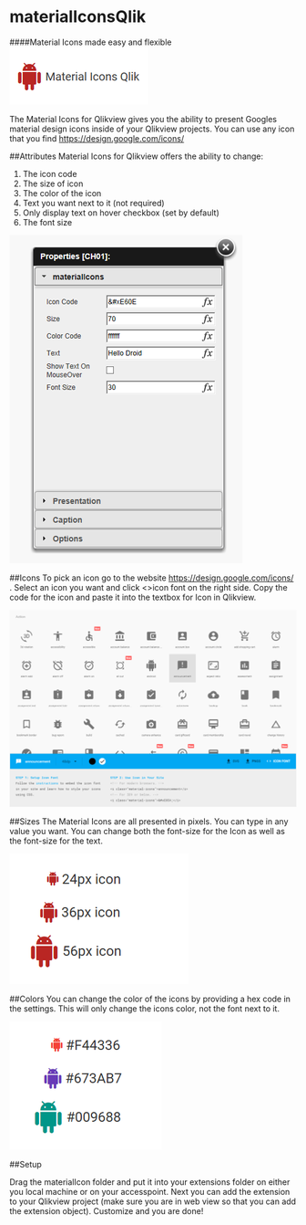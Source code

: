
# materialIconsQlik
####Material Icons made easy and flexible
![Main](/images/Main.PNG)

The Material Icons for Qlikview gives you the ability to present Googles material design icons inside of your Qlikview projects. You can use any icon that you find https://design.google.com/icons/



##Attributes
Material Icons for Qlikview offers the ability to change:

1. The icon code
2. The size of icon
3. The color of the icon
4. Text you want next to it (not required)
5. Only display text on hover checkbox (set by default)
6. The font size

![template](/images/template.PNG)



##Icons
To pick an icon go to the website https://design.google.com/icons/ . Select an icon you want and click <>icon font on the right side. Copy the code for the icon and paste it into the textbox for Icon in Qlikview.

![howto](/images/howto.PNG)



##Sizes
The Material Icons are all presented in pixels. You can type in any value you want. You can change both the font-size for the Icon as well as the font-size for the text.

![SmallMediumLargeIcons](/images/smallMediumLarge.PNG)



##Colors
You can change the color of the icons by providing a hex code in the settings. This will only change the icons color, not the font next to it.

![iconColors](/images/colors.PNG)



##Setup

Drag the materialIcon folder and put it into your extensions folder on either you local machine or on your accesspoint. 
Next you can add the extension to your Qlikview project (make sure you are in web view so that you can add the extension object).
Customize and you are done!
